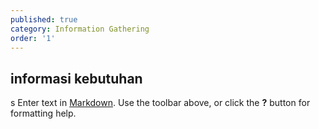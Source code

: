```yaml
---
published: true
category: Information Gathering
order: '1'
---
```

## informasi kebutuhan
s
Enter text in [Markdown](http://daringfireball.net/projects/markdown/). Use the toolbar above, or click the **?** button for formatting help.
